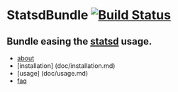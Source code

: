 StatsdBundle [![Build Status](https://travis-ci.org/M6Web/StatsdBundle.png?branch=master)](https://travis-ci.org/M6Web/StatsdBundle)
=======

## Bundle easing the [statsd](https://github.com/etsy/statsd/) usage.

 * [about](doc/about.md)
 * [installation] (doc/installation.md)
 * [usage] (doc/usage.md)
 * [faq](doc/faq.md)
